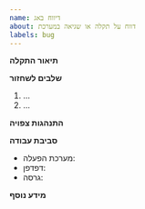 ```yaml
---
name: דיווח באג
about: דווח על תקלה או שגיאה במערכת
labels: bug
---
```


**תיאור התקלה**

**שלבים לשחזור**
1. ...
2. ...

**התנהגות צפויה**

**סביבת עבודה**
- מערכת הפעלה:
- דפדפן:
- גרסה:

**מידע נוסף**
